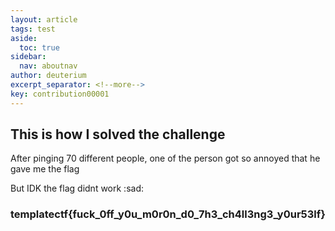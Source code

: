 ```yaml
---
layout: article
tags: test
aside:
  toc: true
sidebar:
  nav: aboutnav
author: deuterium
excerpt_separator: <!--more-->
key: contribution00001
---
```


## This is how I solved the challenge
After pinging 70 different people, one of the person got so annoyed that he gave me the flag

But IDK the flag didnt work :sad:

### templatectf{fuck_0ff_y0u_m0r0n_d0_7h3_ch4ll3ng3_y0ur53lf}
